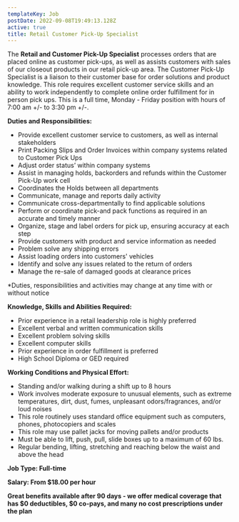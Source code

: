 ```yaml
---
templateKey: Job
postDate: 2022-09-08T19:49:13.128Z
active: true
title: Retail Customer Pick-Up Specialist
---
```

<!--StartFragment-->

The **Retail and Customer Pick-Up Specialist** processes orders that are placed online as customer pick-ups, as well as assists customers with sales of our closeout products in our retail pick-up area. The Customer Pick-Up Specialist is a liaison to their customer base for order solutions and product knowledge. This role requires excellent customer service skills and an ability to work independently to complete online order fulfillment for in person pick ups. This is a full time, Monday - Friday position with hours of 7:00 am +/- to 3:30 pm +/-.

**Duties and Responsibilities:**

* Provide excellent customer service to customers, as well as internal stakeholders
* Print Packing Slips and Order Invoices within company systems related to Customer Pick Ups
* Adjust order status’ within company systems
* Assist in managing holds, backorders and refunds within the Customer Pick-Up work cell
* Coordinates the Holds between all departments
* Communicate, manage and reports daily activity
* Communicate cross-departmentally to find applicable solutions
* Perform or coordinate pick-and pack functions as required in an accurate and timely manner
* Organize, stage and label orders for pick up, ensuring accuracy at each step
* Provide customers with product and service information as needed
* Problem solve any shipping errors
* Assist loading orders into customers' vehicles
* Identify and solve any issues related to the return of orders
* Manage the re-sale of damaged goods at clearance prices

\*Duties, responsibilities and activities may change at any time with or without notice

**Knowledge, Skills and Abilities Required:**

* Prior experience in a retail leadership role is highly preferred
* Excellent verbal and written communication skills
* Excellent problem solving skills
* Excellent computer skills
* Prior experience in order fulfillment is preferred
* High School Diploma or GED required

**Working Conditions and Physical Effort:**

* Standing and/or walking during a shift up to 8 hours
* Work involves moderate exposure to unusual elements, such as extreme temperatures, dirt, dust, fumes, unpleasant odors/fragrances, and/or loud noises
* This role routinely uses standard office equipment such as computers, phones, photocopiers and scales
* This role may use pallet jacks for moving pallets and/or products
* Must be able to lift, push, pull, slide boxes up to a maximum of 60 lbs.
* Regular bending, lifting, stretching and reaching below the waist and above the head

**Job Type: Full-time**

**Salary: From $18.00 per hour**

**Great benefits available after 90 days - we offer medical coverage that has $0 deductibles, $0 co-pays, and many no cost prescriptions under the plan**



<!--EndFragment-->